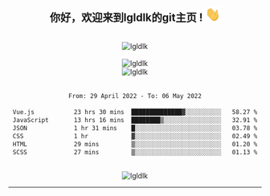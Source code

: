 <div align="center">
<h2> 你好，欢迎来到lgldlk的git主页 ! <img src="https://github.com/lgldlk/lgldlk/blob/main/gifs/Hi.gif" width="30px"></h2>
</div>

<div align="center">
 </br>
 <img src="http://aiitapp.cn:8091/?color=rgba(37,144,118,1)&shadowColor=rgba(12,16,20,1)&fontSize=120&&shadowOffsetX=9&shadowOffsetY=11" height="26px" alt="lgldlk" />
 </br>

   </br>
 <img src="https://github-readme-stats.vercel.app/api?username=lgldlk&show_icons=true&theme=gotham&locale=cn" alt="lgldlk" />
 

</br>

<img  src="http://github-readme-stats.vercel.app/api/top-langs/?username=lgldlk&show_icons=true&theme=gotham&locale=cn&layout=compact" alt="lgldlk"/>  
</br>
</br>

<!--START_SECTION:waka-->

```text
From: 29 April 2022 - To: 06 May 2022

Vue.js           23 hrs 30 mins  ██████████████▓░░░░░░░░░░   58.27 %
JavaScript       13 hrs 16 mins  ████████▒░░░░░░░░░░░░░░░░   32.91 %
JSON             1 hr 31 mins    █░░░░░░░░░░░░░░░░░░░░░░░░   03.78 %
CSS              1 hr            ▓░░░░░░░░░░░░░░░░░░░░░░░░   02.49 %
HTML             29 mins         ▒░░░░░░░░░░░░░░░░░░░░░░░░   01.20 %
SCSS             27 mins         ▒░░░░░░░░░░░░░░░░░░░░░░░░   01.13 %
```

<!--END_SECTION:waka-->

 </br>
  <img src="https://visitor-badge.glitch.me/badge?page_id=lgldlk" alt="lgldlk" />

---

 

